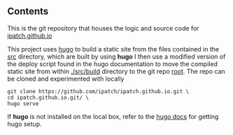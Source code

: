<a id="contents"></a>

## Contents

This is the git repository that houses the logic and source code for [ipatch.github.io](https://ipatch.github.io)

This project uses [hugo](https://gohugo.io/) to build a static site from the files contained in the [src](https://github.com/ipatch/ipatch.github.io/tree/master/src) directory, which are built by using **hugo**  I then use a modified version of the deploy script found in the hugo documentation to move the compiled static site from within [./src/build]() directory to the git repo [root](https://github.com/ipatch/ipatch.github.io).  The repo can be cloned and experimented with locally

```shell
git clone https://github.com/ipatch/ipatch.github.io.git \
cd ipatch.github.io.git/ \
hugo serve
```

If **hugo** is not installed on the local box, refer to the [hugo docs](https://gohugo.io/getting-started/installing/) for getting hugo setup.

